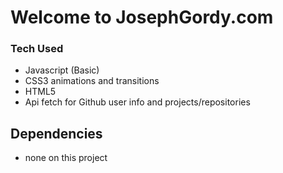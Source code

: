 # Welcome to JosephGordy.com

### Tech Used
- Javascript (Basic)
- CSS3 animations and transitions
- HTML5
- Api fetch for Github user info and projects/repositories

## Dependencies
- none on this project
